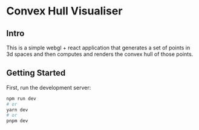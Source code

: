 # Convex Hull Visualiser
## Intro
This is a simple webgl + react application that generates a set of points in 3d spaces and then computes and renders the convex hull of those points.

## Getting Started
First, run the development server:

```bash
npm run dev
# or
yarn dev
# or
pnpm dev
```
